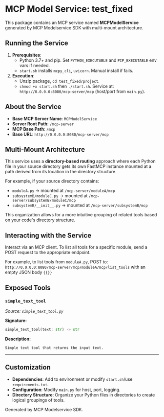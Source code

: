 # MCP Model Service: test_fixed
This package contains an MCP service named **MCPModelService** generated by MCP Modelservice SDK with multi-mount architecture.

## Running the Service
1.  **Prerequisites**:
    *   Python 3.7+ and pip. Set `PYTHON_EXECUTABLE` and `PIP_EXECUTABLE` env vars if needed.
    *   `start.sh` installs `mcpy_cli`, `uvicorn`. Manual install if fails.
2.  **Execution**:
    *   Unzip package, `cd test_fixed/project`.
    *   `chmod +x start.sh` then `./start.sh`.
    Service at: `http://0.0.0.0:8080/mcp-server/mcp` (host/port from `main.py`).

## About the Service
*   **Base MCP Server Name**: `MCPModelService`
*   **Server Root Path**: `/mcp-server`
*   **MCP Base Path**: `/mcp`
*   **Base URL**: `http://0.0.0.0:8080/mcp-server/mcp`

## Multi-Mount Architecture
This service uses a **directory-based routing** approach where each Python file in your source directory gets its own FastMCP instance mounted at a path derived from its location in the directory structure.

For example, if your source directory contains:
- `moduleA.py` → mounted at `/mcp-server/moduleA/mcp`
- `subsystemB/moduleC.py` → mounted at `/mcp-server/subsystemB/moduleC/mcp`
- `subsystemB/__init__.py` → mounted at `/mcp-server/subsystemB/mcp`

This organization allows for a more intuitive grouping of related tools based on your code's directory structure.

## Interacting with the Service
Interact via an MCP client. To list all tools for a specific module, send a POST request to the appropriate endpoint.

For example, to list tools from `moduleA.py`, POST to:
`http://0.0.0.0:8080/mcp-server/mcp/moduleA/mcp/list_tools` with an empty JSON body `{{}}`

## Exposed Tools
### `simple_text_tool`
*Source: `simple_text_tool.py`*

**Signature:**
```python
simple_text_tool(text: str) -> str
```

**Description:**
```
Simple text tool that returns the input text.
```
---

## Customization
*   **Dependencies**: Add to environment or modify `start.sh`/use `requirements.txt`.
*   **Configuration**: Modify `main.py` for host, port, logging.
*   **Directory Structure**: Organize your Python files in directories to create logical groupings of tools.

Generated by MCP Modelservice SDK.
